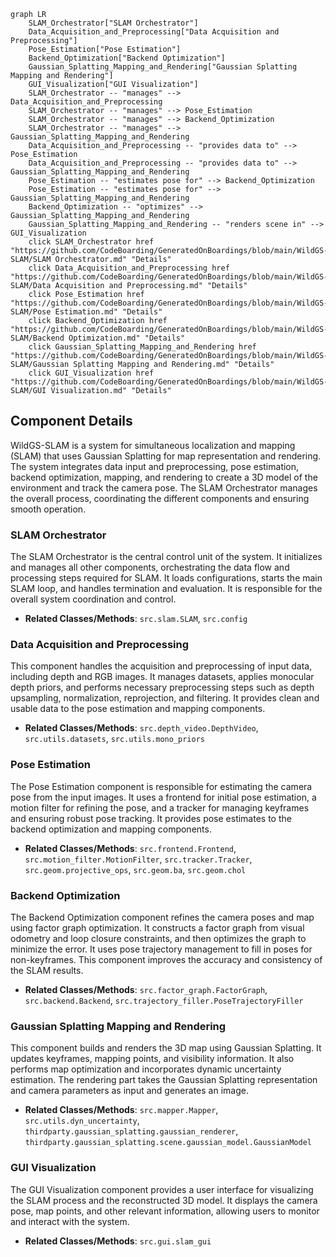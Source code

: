 ```mermaid
graph LR
    SLAM_Orchestrator["SLAM Orchestrator"]
    Data_Acquisition_and_Preprocessing["Data Acquisition and Preprocessing"]
    Pose_Estimation["Pose Estimation"]
    Backend_Optimization["Backend Optimization"]
    Gaussian_Splatting_Mapping_and_Rendering["Gaussian Splatting Mapping and Rendering"]
    GUI_Visualization["GUI Visualization"]
    SLAM_Orchestrator -- "manages" --> Data_Acquisition_and_Preprocessing
    SLAM_Orchestrator -- "manages" --> Pose_Estimation
    SLAM_Orchestrator -- "manages" --> Backend_Optimization
    SLAM_Orchestrator -- "manages" --> Gaussian_Splatting_Mapping_and_Rendering
    Data_Acquisition_and_Preprocessing -- "provides data to" --> Pose_Estimation
    Data_Acquisition_and_Preprocessing -- "provides data to" --> Gaussian_Splatting_Mapping_and_Rendering
    Pose_Estimation -- "estimates pose for" --> Backend_Optimization
    Pose_Estimation -- "estimates pose for" --> Gaussian_Splatting_Mapping_and_Rendering
    Backend_Optimization -- "optimizes" --> Gaussian_Splatting_Mapping_and_Rendering
    Gaussian_Splatting_Mapping_and_Rendering -- "renders scene in" --> GUI_Visualization
    click SLAM_Orchestrator href "https://github.com/CodeBoarding/GeneratedOnBoardings/blob/main/WildGS-SLAM/SLAM Orchestrator.md" "Details"
    click Data_Acquisition_and_Preprocessing href "https://github.com/CodeBoarding/GeneratedOnBoardings/blob/main/WildGS-SLAM/Data Acquisition and Preprocessing.md" "Details"
    click Pose_Estimation href "https://github.com/CodeBoarding/GeneratedOnBoardings/blob/main/WildGS-SLAM/Pose Estimation.md" "Details"
    click Backend_Optimization href "https://github.com/CodeBoarding/GeneratedOnBoardings/blob/main/WildGS-SLAM/Backend Optimization.md" "Details"
    click Gaussian_Splatting_Mapping_and_Rendering href "https://github.com/CodeBoarding/GeneratedOnBoardings/blob/main/WildGS-SLAM/Gaussian Splatting Mapping and Rendering.md" "Details"
    click GUI_Visualization href "https://github.com/CodeBoarding/GeneratedOnBoardings/blob/main/WildGS-SLAM/GUI Visualization.md" "Details"
```

## Component Details

WildGS-SLAM is a system for simultaneous localization and mapping (SLAM) that uses Gaussian Splatting for map representation and rendering. The system integrates data input and preprocessing, pose estimation, backend optimization, mapping, and rendering to create a 3D model of the environment and track the camera pose. The SLAM Orchestrator manages the overall process, coordinating the different components and ensuring smooth operation.

### SLAM Orchestrator
The SLAM Orchestrator is the central control unit of the system. It initializes and manages all other components, orchestrating the data flow and processing steps required for SLAM. It loads configurations, starts the main SLAM loop, and handles termination and evaluation. It is responsible for the overall system coordination and control.
- **Related Classes/Methods**: `src.slam.SLAM`, `src.config`

### Data Acquisition and Preprocessing
This component handles the acquisition and preprocessing of input data, including depth and RGB images. It manages datasets, applies monocular depth priors, and performs necessary preprocessing steps such as depth upsampling, normalization, reprojection, and filtering. It provides clean and usable data to the pose estimation and mapping components.
- **Related Classes/Methods**: `src.depth_video.DepthVideo`, `src.utils.datasets`, `src.utils.mono_priors`

### Pose Estimation
The Pose Estimation component is responsible for estimating the camera pose from the input images. It uses a frontend for initial pose estimation, a motion filter for refining the pose, and a tracker for managing keyframes and ensuring robust pose tracking. It provides pose estimates to the backend optimization and mapping components.
- **Related Classes/Methods**: `src.frontend.Frontend`, `src.motion_filter.MotionFilter`, `src.tracker.Tracker`, `src.geom.projective_ops`, `src.geom.ba`, `src.geom.chol`

### Backend Optimization
The Backend Optimization component refines the camera poses and map using factor graph optimization. It constructs a factor graph from visual odometry and loop closure constraints, and then optimizes the graph to minimize the error. It uses pose trajectory management to fill in poses for non-keyframes. This component improves the accuracy and consistency of the SLAM results.
- **Related Classes/Methods**: `src.factor_graph.FactorGraph`, `src.backend.Backend`, `src.trajectory_filler.PoseTrajectoryFiller`

### Gaussian Splatting Mapping and Rendering
This component builds and renders the 3D map using Gaussian Splatting. It updates keyframes, mapping points, and visibility information. It also performs map optimization and incorporates dynamic uncertainty estimation. The rendering part takes the Gaussian Splatting representation and camera parameters as input and generates an image.
- **Related Classes/Methods**: `src.mapper.Mapper`, `src.utils.dyn_uncertainty`, `thirdparty.gaussian_splatting.gaussian_renderer`, `thirdparty.gaussian_splatting.scene.gaussian_model.GaussianModel`

### GUI Visualization
The GUI Visualization component provides a user interface for visualizing the SLAM process and the reconstructed 3D model. It displays the camera pose, map points, and other relevant information, allowing users to monitor and interact with the system.
- **Related Classes/Methods**: `src.gui.slam_gui`